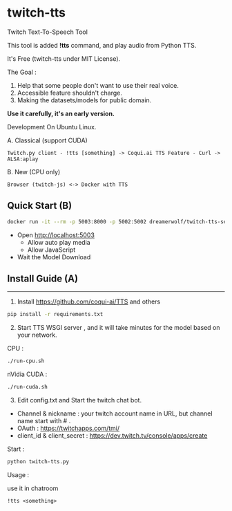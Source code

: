 # twitch-tts
Twitch Text-To-Speech Tool

This tool is added __!tts__ command, and play audio from Python TTS.

It's Free (twitch-tts under MIT License).

The Goal :
1. Help that some people don't want to use their real voice.
2. Accessible feature shouldn't charge.
3. Making the datasets/models for public domain.

__Use it carefully, it's an early version.__

Development On Ubuntu Linux.

A. Classical (support CUDA)

```
Twitch.py client - !tts [something] -> Coqui.ai TTS Feature - Curl -> ALSA:aplay
```

B. New (CPU only)

```
Browser (twitch-js) <-> Docker with TTS
```

## Quick Start (B)

```sh
docker run -it --rm -p 5003:8000 -p 5002:5002 dreamerwolf/twitch-tts-server:latest /root/twitch-tts/run-cpu-docker.sh
```

- Open [http://localhost:5003](http://localhost:5003)
  - Allow auto play media
  - Allow JavaScript
- Wait the Model Download

## Install Guide (A)
---
1.  Install https://github.com/coqui-ai/TTS and others

```bash
pip install -r requirements.txt
```

2. Start TTS WSGI server , and it will take minutes for the model based on your network.

CPU :

```sh
./run-cpu.sh
```

nVidia CUDA :

```sh
./run-cuda.sh
```

3. Edit config.txt and Start the twitch chat bot. 
  - Channel & nickname : your twitch account name in URL, but channel name start with # .
  - OAuth : https://twitchapps.com/tmi/
  - client_id & client_secret : https://dev.twitch.tv/console/apps/create

Start :

```bash
python twitch-tts.py
```

Usage : 

use it in chatroom

```
!tts <something> 
```
